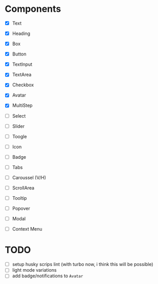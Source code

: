 # Components

- [x] Text
- [x] Heading
- [x] Box
- [x] Button
- [x] TextInput
- [x] TextArea
- [x] Checkbox
- [x] Avatar
- [x] MultiStep

- [ ] Select
- [ ] Slider
- [ ] Toogle
- [ ] Icon
- [ ] Badge
- [ ] Tabs
- [ ] Caroussel (V/H)
- [ ] ScrollArea
- [ ] Tooltip
- [ ] Popover
- [ ] Modal
- [ ] Context Menu

# TODO

- [ ] setup husky scrips lint (with turbo now, i think this will be possible)
- [ ] light mode variations
- [ ] add badge/notifications to `Avatar`